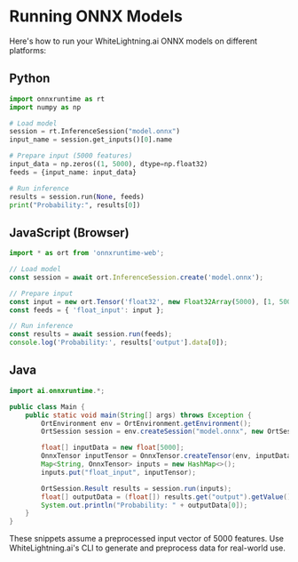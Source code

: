 # Running ONNX Models

Here's how to run your WhiteLightning.ai ONNX models on different platforms:

## Python

```python
import onnxruntime as rt
import numpy as np

# Load model
session = rt.InferenceSession("model.onnx")
input_name = session.get_inputs()[0].name

# Prepare input (5000 features)
input_data = np.zeros((1, 5000), dtype=np.float32)
feeds = {input_name: input_data}

# Run inference
results = session.run(None, feeds)
print("Probability:", results[0])
```

## JavaScript (Browser)

```javascript
import * as ort from 'onnxruntime-web';

// Load model
const session = await ort.InferenceSession.create('model.onnx');

// Prepare input
const input = new ort.Tensor('float32', new Float32Array(5000), [1, 5000]);
const feeds = { 'float_input': input };

// Run inference
const results = await session.run(feeds);
console.log('Probability:', results['output'].data[0]);
```

## Java

```java
import ai.onnxruntime.*;

public class Main {
    public static void main(String[] args) throws Exception {
        OrtEnvironment env = OrtEnvironment.getEnvironment();
        OrtSession session = env.createSession("model.onnx", new OrtSession.SessionOptions());

        float[] inputData = new float[5000];
        OnnxTensor inputTensor = OnnxTensor.createTensor(env, inputData, new long[]{1, 5000});
        Map<String, OnnxTensor> inputs = new HashMap<>();
        inputs.put("float_input", inputTensor);

        OrtSession.Result results = session.run(inputs);
        float[] outputData = (float[]) results.get("output").getValue();
        System.out.println("Probability: " + outputData[0]);
    }
}
```

These snippets assume a preprocessed input vector of 5000 features. Use WhiteLightning.ai's CLI to generate and preprocess data for real-world use.